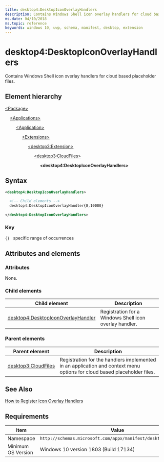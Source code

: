 ```yaml
---
title: desktop4:DesktopIconOverlayHandlers
description: Contains Windows Shell icon overlay handlers for cloud based placeholder files.  
ms.date: 04/10/2018
ms.topic: reference
keywords: windows 10, uwp, schema, manifest, desktop, extension 
---
```


# desktop4:DesktopIconOverlayHandlers

Contains Windows Shell icon overlay handlers for cloud based placeholder files. 

## Element hierarchy

[\<Package\>](element-package.md)

&nbsp;&nbsp;&nbsp;&nbsp;[\<Applications\>](element-applications.md)

&nbsp;&nbsp;&nbsp;&nbsp; &nbsp;&nbsp;&nbsp;&nbsp;[\<Application\>](element-application.md)

&nbsp;&nbsp;&nbsp;&nbsp; &nbsp;&nbsp;&nbsp;&nbsp; &nbsp;&nbsp;&nbsp;&nbsp;[\<Extensions\>](element-1-extensions.md)

&nbsp;&nbsp;&nbsp;&nbsp; &nbsp;&nbsp;&nbsp;&nbsp; &nbsp;&nbsp;&nbsp;&nbsp; &nbsp;&nbsp;&nbsp;&nbsp;[\<desktop3:Extension\>](element-desktop3-extension.md)

&nbsp;&nbsp;&nbsp;&nbsp; &nbsp;&nbsp;&nbsp;&nbsp; &nbsp;&nbsp;&nbsp;&nbsp; &nbsp;&nbsp;&nbsp;&nbsp; &nbsp;&nbsp;&nbsp;&nbsp;[\<desktop3:CloudFiles\>](element-desktop3-cloudfiles.md)

&nbsp;&nbsp;&nbsp;&nbsp; &nbsp;&nbsp;&nbsp;&nbsp; &nbsp;&nbsp;&nbsp;&nbsp; &nbsp;&nbsp;&nbsp;&nbsp; &nbsp;&nbsp;&nbsp;&nbsp; &nbsp;&nbsp;&nbsp;&nbsp;**\<desktop4:DesktopIconOverlayHandlers\>**

## Syntax

```xml
<desktop4:DesktopIconOverlayHandlers>
    
  <!-- Child elements -->
  desktop4:DesktopIconOverlayHandler{0,10000} 
    
</desktop4:DesktopIconOverlayHandlers>
```

### Key

`{}`   specific range of occurrences

## Attributes and elements

### Attributes

None.

### Child elements

| Child element | Description |
|-|-|
| [desktop4:DesktopIconOverlayHandler](element-desktop4-desktopiconoverlayhandler.md) | Registration for a Windows Shell icon overlay handler. |

### Parent elements

| Parent element | Description |
|-|-|
| [desktop3:CloudFiles](element-desktop3-cloudfiles.md) | Registration for the handlers implemented in an application and context menu options for cloud based placeholder files. |

## See Also

[How to Register Icon Overlay Handlers](/windows/win32/shell/how-to-register-icon-overlay-handlers)

## Requirements

| Item  | Value  |
|--|--|
| Namespace | `http://schemas.microsoft.com/appx/manifest/desktop/windows10/4` |
| Minimum OS Version | Windows 10 version 1803 (Build 17134) |
